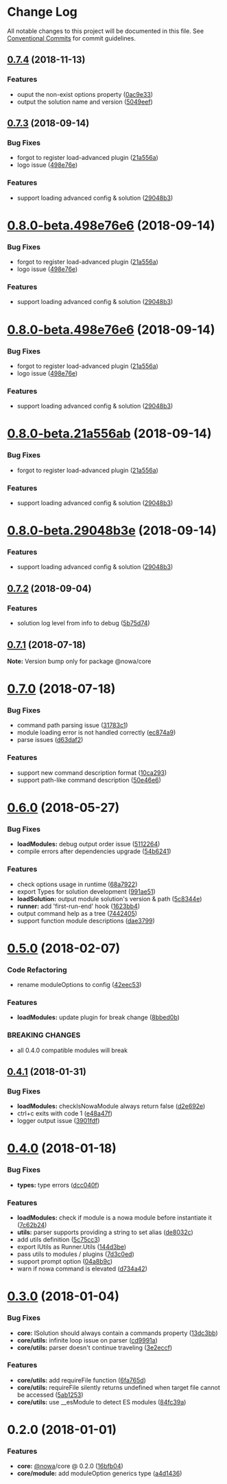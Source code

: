 # Change Log

All notable changes to this project will be documented in this file.
See [Conventional Commits](https://conventionalcommits.org) for commit guidelines.

<a name="0.7.4"></a>
## [0.7.4](https://github.com/nowa-webpack/nowa2/compare/@nowa/core@0.7.3...@nowa/core@0.7.4) (2018-11-13)


### Features

* ouput the non-exist options property ([0ac9e33](https://github.com/nowa-webpack/nowa2/commit/0ac9e33))
* output the solution name and version ([5049eef](https://github.com/nowa-webpack/nowa2/commit/5049eef))




<a name="0.7.3"></a>
## [0.7.3](https://github.com/nowa-webpack/nowa2/compare/@nowa/core@0.7.2...@nowa/core@0.7.3) (2018-09-14)


### Bug Fixes

* forgot to register load-advanced plugin ([21a556a](https://github.com/nowa-webpack/nowa2/commit/21a556a))
* logo issue ([498e76e](https://github.com/nowa-webpack/nowa2/commit/498e76e))


### Features

* support loading advanced config & solution ([29048b3](https://github.com/nowa-webpack/nowa2/commit/29048b3))




<a name="0.8.0-beta.498e76e6"></a>
# [0.8.0-beta.498e76e6](https://github.com/nowa-webpack/nowa2/compare/@nowa/core@0.7.2...@nowa/core@0.8.0-beta.498e76e6) (2018-09-14)


### Bug Fixes

* forgot to register load-advanced plugin ([21a556a](https://github.com/nowa-webpack/nowa2/commit/21a556a))
* logo issue ([498e76e](https://github.com/nowa-webpack/nowa2/commit/498e76e))


### Features

* support loading advanced config & solution ([29048b3](https://github.com/nowa-webpack/nowa2/commit/29048b3))




<a name="0.8.0-beta.498e76e6"></a>
# [0.8.0-beta.498e76e6](https://github.com/nowa-webpack/nowa2/compare/@nowa/core@0.7.2...@nowa/core@0.8.0-beta.498e76e6) (2018-09-14)


### Bug Fixes

* forgot to register load-advanced plugin ([21a556a](https://github.com/nowa-webpack/nowa2/commit/21a556a))
* logo issue ([498e76e](https://github.com/nowa-webpack/nowa2/commit/498e76e))


### Features

* support loading advanced config & solution ([29048b3](https://github.com/nowa-webpack/nowa2/commit/29048b3))




<a name="0.8.0-beta.21a556ab"></a>
# [0.8.0-beta.21a556ab](https://github.com/nowa-webpack/nowa2/compare/@nowa/core@0.7.2...@nowa/core@0.8.0-beta.21a556ab) (2018-09-14)


### Bug Fixes

* forgot to register load-advanced plugin ([21a556a](https://github.com/nowa-webpack/nowa2/commit/21a556a))


### Features

* support loading advanced config & solution ([29048b3](https://github.com/nowa-webpack/nowa2/commit/29048b3))




<a name="0.8.0-beta.29048b3e"></a>
# [0.8.0-beta.29048b3e](https://github.com/nowa-webpack/nowa2/compare/@nowa/core@0.7.2...@nowa/core@0.8.0-beta.29048b3e) (2018-09-14)


### Features

* support loading advanced config & solution ([29048b3](https://github.com/nowa-webpack/nowa2/commit/29048b3))




<a name="0.7.2"></a>
## [0.7.2](https://github.com/nowa-webpack/nowa2/compare/@nowa/core@0.7.1...@nowa/core@0.7.2) (2018-09-04)


### Features

* solution log level from info to debug ([5b75d74](https://github.com/nowa-webpack/nowa2/commit/5b75d74))




<a name="0.7.1"></a>
## [0.7.1](https://github.com/nowa-webpack/nowa2/compare/@nowa/core@0.7.0...@nowa/core@0.7.1) (2018-07-18)




**Note:** Version bump only for package @nowa/core

<a name="0.7.0"></a>
# [0.7.0](https://github.com/nowa-webpack/nowa2/compare/@nowa/core@0.6.0...@nowa/core@0.7.0) (2018-07-18)


### Bug Fixes

* command path parsing issue ([31783c1](https://github.com/nowa-webpack/nowa2/commit/31783c1))
* module loading error is not handled correctly ([ec874a9](https://github.com/nowa-webpack/nowa2/commit/ec874a9))
* parse issues ([d63daf2](https://github.com/nowa-webpack/nowa2/commit/d63daf2))


### Features

* support new command description format ([10ca293](https://github.com/nowa-webpack/nowa2/commit/10ca293))
* support path-like command description ([50e46e6](https://github.com/nowa-webpack/nowa2/commit/50e46e6))




<a name="0.6.0"></a>
# [0.6.0](https://github.com/nowa-webpack/nowa2/compare/@nowa/core@0.5.0...@nowa/core@0.6.0) (2018-05-27)


### Bug Fixes

* **loadModules:** debug output order issue ([5112264](https://github.com/nowa-webpack/nowa2/commit/5112264))
* compile errors after dependencies upgrade ([54b6241](https://github.com/nowa-webpack/nowa2/commit/54b6241))


### Features

* check options usage in runtime ([68a7922](https://github.com/nowa-webpack/nowa2/commit/68a7922))
* export Types for solution development ([991ae51](https://github.com/nowa-webpack/nowa2/commit/991ae51))
* **loadSolution:** output module solution's version & path ([5c8344e](https://github.com/nowa-webpack/nowa2/commit/5c8344e))
* **runner:** add 'first-run-end' hook ([1623bb4](https://github.com/nowa-webpack/nowa2/commit/1623bb4))
* output command help as a tree ([7442405](https://github.com/nowa-webpack/nowa2/commit/7442405))
* support function module descriptions ([dae3799](https://github.com/nowa-webpack/nowa2/commit/dae3799))




<a name="0.5.0"></a>
# [0.5.0](https://github.com/nowa-webpack/nowa2/compare/@nowa/core@0.4.1...@nowa/core@0.5.0) (2018-02-07)


### Code Refactoring

* rename moduleOptions to config ([42eec53](https://github.com/nowa-webpack/nowa2/commit/42eec53))


### Features

* **loadModules:** update plugin for break change ([8bbed0b](https://github.com/nowa-webpack/nowa2/commit/8bbed0b))


### BREAKING CHANGES

* all 0.4.0 compatible modules will break




<a name="0.4.1"></a>
## [0.4.1](https://github.com/nowa-webpack/nowa2/compare/@nowa/core@0.4.0...@nowa/core@0.4.1) (2018-01-31)


### Bug Fixes

* **loadModules:** checkIsNowaModule always return false ([d2e692e](https://github.com/nowa-webpack/nowa2/commit/d2e692e))
* ctrl+c exits with code 1 ([e48a47f](https://github.com/nowa-webpack/nowa2/commit/e48a47f))
* logger output issue ([3901fdf](https://github.com/nowa-webpack/nowa2/commit/3901fdf))




<a name="0.4.0"></a>
# [0.4.0](https://github.com/nowa-webpack/nowa2/compare/@nowa/core@0.3.0...@nowa/core@0.4.0) (2018-01-18)


### Bug Fixes

* **types:** type errors ([dcc040f](https://github.com/nowa-webpack/nowa2/commit/dcc040f))


### Features

* **loadModules:** check if module is a nowa module before instantiate it ([7c62b24](https://github.com/nowa-webpack/nowa2/commit/7c62b24))
* **utils:** parser supports providing a string to set alias ([de8032c](https://github.com/nowa-webpack/nowa2/commit/de8032c))
* add utils definition ([5c75cc3](https://github.com/nowa-webpack/nowa2/commit/5c75cc3))
* export IUtils as Runner.Utils ([144d3be](https://github.com/nowa-webpack/nowa2/commit/144d3be))
* pass utils to modules / plugins ([7d3c0ed](https://github.com/nowa-webpack/nowa2/commit/7d3c0ed))
* support prompt option ([04a8b9c](https://github.com/nowa-webpack/nowa2/commit/04a8b9c))
* warn if nowa command is elevated ([d734a42](https://github.com/nowa-webpack/nowa2/commit/d734a42))




<a name="0.3.0"></a>
# [0.3.0](https://github.com/nowa-webpack/nowa2/compare/@nowa/core@0.2.0...@nowa/core@0.3.0) (2018-01-04)


### Bug Fixes

* **core:** ISolution should always contain a commands property ([13dc3bb](https://github.com/nowa-webpack/nowa2/commit/13dc3bb))
* **core/utils:** infinite loop issue on parser ([cd9991a](https://github.com/nowa-webpack/nowa2/commit/cd9991a))
* **core/utils:** parser doesn't continue traveling ([3e2eccf](https://github.com/nowa-webpack/nowa2/commit/3e2eccf))


### Features

* **core/utils:** add requireFile function ([6fa765d](https://github.com/nowa-webpack/nowa2/commit/6fa765d))
* **core/utils:** requireFile silently returns undefined when target file cannot be accessed ([5ab1253](https://github.com/nowa-webpack/nowa2/commit/5ab1253))
* **core/utils:** use __esModule to detect ES modules ([84fc39a](https://github.com/nowa-webpack/nowa2/commit/84fc39a))




<a name="0.2.0"></a>
# 0.2.0 (2018-01-01)


### Features

* **core:** [@nowa](https://github.com/nowa)/core @ 0.2.0 ([16bfb04](https://github.com/nowa-webpack/nowa2/commit/16bfb04))
* **core/module:** add moduleOption generics type ([a4d1436](https://github.com/nowa-webpack/nowa2/commit/a4d1436))

